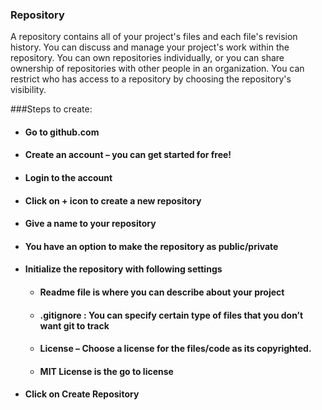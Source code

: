 ### Repository
A repository contains all of your project's files and each file's revision history. You can discuss and manage your project's work within the repository. You can own repositories individually, or you can share ownership of repositories with other people in an organization. You can restrict who has access to a repository by choosing the repository's visibility.

###Steps to create:
- #### Go to github.com
- #### Create an account – you can get started for free!
- #### Login to the account
- #### Click on + icon to create a new repository
- #### Give a name to your repository
- #### You have an option to make the repository as public/private
- #### Initialize the repository with following settings
	- #### Readme file is where you can describe about your project
	- #### .gitignore : You can specify certain type of files that you don’t want git to track
	- #### License – Choose a license for the files/code as its copyrighted.
	- #### MIT License is the go to license
- #### Click on Create Repository 

